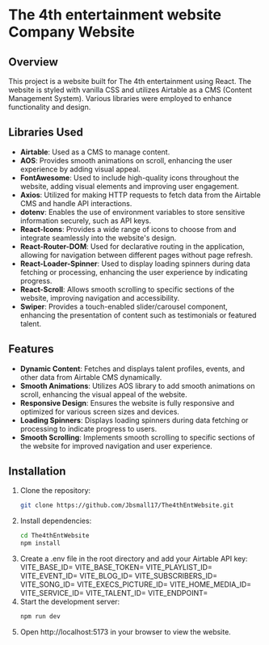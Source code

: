 # The 4th entertainment website Company Website

## Overview

This project is a website built for The 4th entertainment using React. The website is styled with vanilla CSS and utilizes Airtable as a CMS (Content Management System). Various libraries were employed to enhance functionality and design.

## Libraries Used

- **Airtable**: Used as a CMS to manage content.
- **AOS**: Provides smooth animations on scroll, enhancing the user experience by adding visual appeal.
- **FontAwesome**: Used to include high-quality icons throughout the website, adding visual elements and improving user engagement.
- **Axios**: Utilized for making HTTP requests to fetch data from the Airtable CMS and handle API interactions.
- **dotenv**: Enables the use of environment variables to store sensitive information securely, such as API keys.
- **React-Icons**: Provides a wide range of icons to choose from and integrate seamlessly into the website's design.
- **React-Router-DOM**: Used for declarative routing in the application, allowing for navigation between different pages without page refresh.
- **React-Loader-Spinner**: Used to display loading spinners during data fetching or processing, enhancing the user experience by indicating progress.
- **React-Scroll**: Allows smooth scrolling to specific sections of the website, improving navigation and accessibility.
- **Swiper**: Provides a touch-enabled slider/carousel component, enhancing the presentation of content such as testimonials or featured talent.

## Features

- **Dynamic Content**: Fetches and displays talent profiles, events, and other data from Airtable CMS dynamically.
- **Smooth Animations**: Utilizes AOS library to add smooth animations on scroll, enhancing the visual appeal of the website.
- **Responsive Design**: Ensures the website is fully responsive and optimized for various screen sizes and devices.
- **Loading Spinners**: Displays loading spinners during data fetching or processing to indicate progress to users.
- **Smooth Scrolling**: Implements smooth scrolling to specific sections of the website for improved navigation and user experience.

## Installation

1. Clone the repository:
   ```bash
   git clone https://github.com/Jbsmall17/The4thEntWebsite.git
2. Install dependencies:
    ```bash
    cd The4thEntWebsite
    npm install
3. Create a .env file in the root directory and add your Airtable API key:
  VITE_BASE_ID=
  VITE_BASE_TOKEN=
  VITE_PLAYLIST_ID=
  VITE_EVENT_ID=
  VITE_BLOG_ID=
  VITE_SUBSCRIBERS_ID=
  VITE_SONG_ID=
  VITE_EXECS_PICTURE_ID=
  VITE_HOME_MEDIA_ID=
  VITE_SERVICE_ID=
  VITE_TALENT_ID=
  VITE_ENDPOINT=
4. Start the development server:
   ```bash
   npm run dev
5. Open http://localhost:5173 in your browser to view the website.
